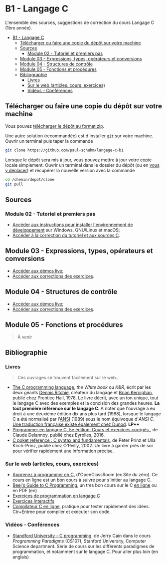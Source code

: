# B1 - Langage C

L'ensemble des sources, suggestions de correction du cours Langage C (1ère année).


- [B1 - Langage C](#b1---langage-c)
  - [Télécharger ou faire une copie du dépôt sur votre machine](#télécharger-ou-faire-une-copie-du-dépôt-sur-votre-machine)
  - [Sources](#sources)
    - [Module 02 - Tutoriel et premiers pas](#module-02---tutoriel-et-premiers-pas)
  - [Module 03 - Expressions, types, opérateurs et conversions](#module-03---expressions-types-opérateurs-et-conversions)
  - [Module 04 - Structures de contrôle](#module-04---structures-de-contrôle)
  - [Module 05 - Fonctions et procédures](#module-05---fonctions-et-procédures)
  - [Bibliographie](#bibliographie)
    - [Livres](#livres)
    - [Sur le web (articles, cours, exercices)](#sur-le-web-articles-cours-exercices)
    - [Vidéos - Conférences](#vidéos---conférences)


## Télécharger ou faire une copie du dépôt sur votre machine

Vous pouvez [télécharger le dépôt au format zip](https://github.com/paul-schuhm/langage-c-b1/archive/refs/heads/main.zip). 

Une autre solution (recommandée) est d'installer [`git`](https://git-scm.com/downloads) sur votre machine. Ouvrir un terminal puis taper la commande

~~~bash
git clone https://github.com/paul-schuhm/langage-c-b1
~~~

Lorsque le dépôt sera mis à jour, vous pouvez mettre à jour votre copie locale simplement. Ouvrir un terminal dans le dossier du dépôt (ou en [vous y déplacer](./module-02-tutoriel-premiers-pas/installation-environnement-c.md#annexes--se-déplacer-dans-le-terminal-de-windows-invite-de-commandes-ou-powershell)) et récupérer la nouvelle version avec la commande

~~~bash
cd /chemin/depot/clone
git pull
~~~

## Sources

### Module 02 - Tutoriel et premiers pas

- [Accéder aux instructions pour installer l'environnement de développement](./installation-environnement-c.md) sur Windows, GNU/Linux et macOS;
- [Accéder à la correction du tutoriel et aux sources C](./module-02-tutoriel-premiers-pas/).

## Module 03 - Expressions, types, opérateurs et conversions

- [Accéder aux démos live](./module-03-types-operateurs-conversions/demo-live/);
- [Accéder aux corrections des exercices](./module-03-types-operateurs-conversions/corrections/).

## Module 04 - Structures de contrôle

- [Accéder aux démos live](./module-04-structures-controle/demo-live/);
- [Accéder aux corrections des exercices](./module-04-structures-controle/corrections/).

## Module 05 - Fonctions et procédures

> À venir

## Bibliographie

### Livres

> Ces ouvrages se trouvent facilement sur le web...

- [The C programming language](https://www.google.com/url?sa=t&rct=j&q=&esrc=s&source=web&cd=&ved=2ahUKEwi1oonwoY6DAxWXVaQEHeA2D0AQFnoECA4QAQ&url=https%3A%2F%2Fkremlin.cc%2Fk%26r.pdf&usg=AOvVaw1XViDREs3vL9rDBT9kwwuN&opi=89978449), *the White book* ou *K&R*, écrit par les deux géants [Dennis Ritchie](https://fr.wikipedia.org/wiki/Dennis_Ritchie), créateur du langage et [Brian Kernighan](https://fr.wikipedia.org/wiki/Brian_Kernighan), publié chez Prentice Hall, 1978. Le livre décrit, avec un ton unique, tout le langage C avec des exemples et la concision des grandes heures. **La tout première référence sur le langage C**. A noter que l'ouvrage a eu droit à une deuxième édition dix ans plus tard (1988), lorsque le langage C a été normalisé par l'[ANSI](https://fr.wikipedia.org/wiki/American_National_Standards_Institute) (1989) sous le nom équivoque d'*ANSI C*. [Une traduction française existe également chez Dunod](https://www.amazon.fr/langage-2e-%C3%A9d-Norme-ANSI/dp/2100854240/ref=sr_1_1). **LP++**
- [Programmer en langage C, 5e édition: Cours et exercices corrigés.](https://www.eyrolles.com/Informatique/Livre/programmer-en-langage-c-9782212118254/), de Claude Delannoy, publié chez Eyrolles, 2016.
- [C poket reference : C syntax and fundamentals](https://www.oreilly.com/library/view/c-pocket-reference/0596004362/), de Peter Prinz et Ulla Kirch-Prinz, publié chez O'Reilly, 2002. Un livre à garder près de soi pour vérifier rapidement une information précise.

### Sur le web (articles, cours, exercices)

- [Apprenez à programmer en C](https://openclassrooms.com/fr/courses/19980-apprenez-a-programmer-en-c), d'OpenClassRoom (ex Site du zéro). Ce cours en ligne est un bon cours à suivre pour s'initier au langage C.
- [Beej's Guide to C Programming](https://beej.us/guide/bgc/), un très bon cours sur le C [en ligne](https://beej.us/guide/bgc/html/split-wide/) ou en PDF (en)
- [Exercices de programmation en langage C](https://www.electro-info.ovh/exercices-de-programmation-langage-c-debutant)
- [Exercices Interactifs](http://ressources.unit.eu/cours/Cfacile/co/Cours_C_facile_16.html)
- [Compilateur C en ligne](https://www.mycompiler.io/fr/new/c), pratique pour tester rapidement des idées. Ctr+Entree pour compiler et executer son code.

### Vidéos - Conférences

- [Standford University - C programming](https://www.youtube.com/watch?v=Ps8jOj7diA0&list=PLjn3WmBeabPOUzxcCkzk4jYMGRZMZ6ylF), de Jerry Cain dans le cours *Programming Paradigms* (CS107), Stanford University, Computer Science department. Série de cours sur les différents paradigmes de programmation, et notamment sur le langage C. Pour aller plus loin (en anglais)

 
